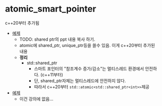 # atomic_smart_pointer

c++20부터 추가됨

- [예제](./atomic_smart_pointer.cpp)    
  - TODO: shared ptr의 ppt 내용 복사 하기.
  - atomic에 shared_ptr, unique_ptr등을 쓸수 있음. 이게 c++20부터 추가된 내용
  - **정리**
    - std::shared_ptr
      - 스마트 포인터의 "참조계수 증가/감소"는 멀티스레드 환경에서 안전하다. (c++11부터)
      - 단, shared_ptr자체는 멀티스레드에 안전하지 않다.
      - 따라서 c++20부터 `std::atomic<std::shared_ptr<int>>`제공
- [예제](./atomic_reference.cpp)
  - 이건 강의에 없음... 